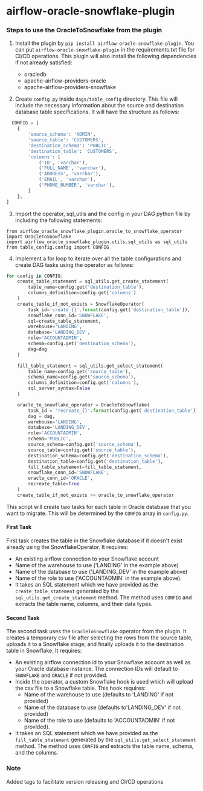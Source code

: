 # airflow-oracle-snowflake-plugin

### Steps to use the OracleToSnowflake from the plugin

1. Install the plugin by `pip install airflow-oracle-snowflake-plugin`. You can put `airflow-oracle-snowflake-plugin` in the requirements.txt file for CI/CD operations. This plugin will also install the following dependencies if not already satisfied:

    * oracledb
    * apache-airflow-providers-oracle
    * apache-airflow-providers-snowflake


2. Create `config.py` inside `dags/table_config` directory. This file will include the necessary information about the source and destination database table specifications. It will have the structure as follows:

```py
  CONFIG = [
    {
        'source_schema': 'ADMIN',
        'source_table': 'CUSTOMERS',
        'destination_schema': 'PUBLIC',
        'destination_table': 'CUSTOMERS',
        'columns': [
            ('ID', 'varchar'),
            ('FULL_NAME', 'varchar'),
            ('ADDRESS', 'varchar'),
            ('EMAIL', 'varchar'),
            ('PHONE_NUMBER', 'varchar'),
        ]
    },
]
```

3. Import the operator, sql_utils and the config in your DAG python file by including the following statements:

```
from airflow_oracle_snowflake_plugin.oracle_to_snowflake_operator import OracleToSnowflake
import airflow_oracle_snowflake_plugin.utils.sql_utils as sql_utils
from table_config.config import CONFIG
```
    
4. Implement a for loop to iterate over all the table configurations and create DAG tasks using the operator as follows:

```py
for config in CONFIG:
    create_table_statement = sql_utils.get_create_statement(
        table_name=config.get('destination_table'),
        columns_definition=config.get('columns')
    )
    create_table_if_not_exists = SnowflakeOperator(
        task_id='create_{}'.format(config.get('destination_table')),
        snowflake_conn_id='SNOWFLAKE',
        sql=create_table_statement,
        warehouse='LANDING',
        database='LANDING_DEV',
        role='ACCOUNTADMIN',
        schema=config.get('destination_schema'),
        dag=dag
    )

    fill_table_statement = sql_utils.get_select_statement(
        table_name=config.get('source_table'),
        schema_name=config.get('source_schema'),
        columns_definition=config.get('columns'),
        sql_server_syntax=False
    )

    oracle_to_snowflake_operator = OracleToSnowflake(
        task_id = 'recreate_{}'.format(config.get('destination_table')),
        dag = dag,
        warehouse='LANDING',
        database='LANDING_DEV',
        role='ACCOUNTADMIN',
        schema='PUBLIC',
        source_schema=config.get('source_schema'),
        source_table=config.get('source_table'),
        destination_schema=config.get('destination_schema'),
        destination_table=config.get('destination_table'),
        fill_table_statement=fill_table_statement,
        snowflake_conn_id='SNOWFLAKE',
        oracle_conn_id='ORACLE',
        recreate_table=True
    )
    create_table_if_not_exists >> oracle_to_snowflake_operator
```

This script will create two tasks for each table in Oracle database that you want to migrate. This will be determined by the `CONFIG` array in `config.py`.

#### First Task

First task creates the table in the Snowflake database if it doesn't exist already using the SnowflakeOperator. It requires:

* An existing airflow connection to your Snowflake account
* Name of the warehouse to use ('LANDING' in the example above)
* Name of the database to use ('LANDING_DEV' in the example above)
* Name of the role to use ('ACCOUNTADMIN' in the example above). 
* It takes an SQL statement which we have provided as the `create_table_statement` generated by the `sql_utils.get_create_statement` method. The method uses `CONFIG` and extracts the table name, columns, and their data types.

#### Second Task

The second task uses the `OracleToSnowflake` operator from the plugin. It creates a temporary csv file after selecting the rows from the source table, uploads it to a Snowflake stage, and finally uploads it to the destination table in Snowflake. It requires:

* An existing airflow connection id to your Snowflake account as well as your Oracle database instance. The connection IDs will default to `SNOWFLAKE` and `ORACLE` if not provided. 
* Inside the operator, a custom Snowflake hook is used which will upload the csv file to a Snowflake table. This hook requires:
    * Name of the warehouse to use (defaults to 'LANDING' if not provided)
    * Name of the database to use (defaults to'LANDING_DEV' if not provided)
    * Name of the role to use (defaults to 'ACCOUNTADMIN' if not provided).
* It takes an SQL statement which we have provided as the `fill_table_statement` generated by the `sql_utils.get_select_statement` method. The method uses `CONFIG` and extracts the table name, schema, and the columns.

### Note

Added tags to facilitate version releasing and CI/CD operations